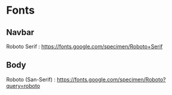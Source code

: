 # Fonts
## Navbar
Roboto Serif : https://fonts.google.com/specimen/Roboto+Serif
## Body
Roboto (San-Serif) : https://fonts.google.com/specimen/Roboto?query=roboto

